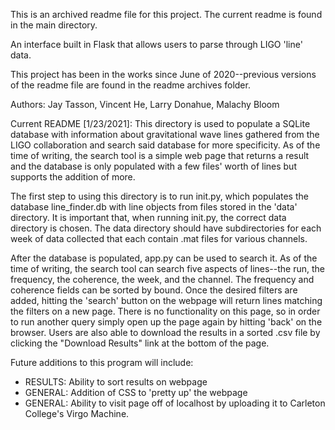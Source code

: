 This is an archived readme file for this project. The current readme is found in the main directory.

An interface built in Flask that allows users to parse through LIGO 'line' data.

This project has been in the works since June of 2020--previous versions of the readme file are found in the readme archives folder.

Authors: Jay Tasson, Vincent He, Larry Donahue, Malachy Bloom

Current README [1/23/2021]:
This directory is used to populate a SQLite database with information about gravitational wave lines gathered from the LIGO collaboration and search said database for more specificity. As of the time of writing, the search tool is a simple web page that returns a result and the database is only populated with a few files' worth of lines but supports the addition of more.

The first step to using this directory is to run init.py, which populates the database line_finder.db with line objects from files stored in the 'data' directory. It is important that, when running init.py, the correct data directory is chosen. The data directory should have subdirectories for each week of data collected that each contain .mat files for various channels.

After the database is populated, app.py can be used to search it. As of the time of writing, the search tool can search five aspects of lines--the run, the frequency, the coherence, the week, and the channel. The frequency and coherence fields can be sorted by bound. Once the desired filters are added, hitting the 'search' button on the webpage will return lines matching the filters on a new page. There is no functionality on this page, so in order to run another query simply open up the page again by hitting 'back' on the browser. Users are also able to download the results in a sorted .csv file by clicking the "Download Results" link at the bottom of the page.

Future additions to this program will include:
 - RESULTS: Ability to sort results on webpage
 - GENERAL: Addition of CSS to 'pretty up' the webpage
 - GENERAL: Ability to visit page off of localhost by uploading it to Carleton College's Virgo Machine.
